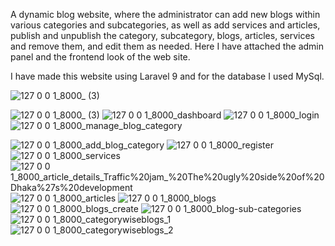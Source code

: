 
A dynamic blog website, where the administrator can add new blogs within various categories and subcategories, as well as add services and articles, publish and unpublish the category, subcategory, blogs, articles, services and remove them, and edit them as needed. Here I have attached the admin panel and the frontend look of the web site.

I have made this website using Laravel 9 and for the database I used MySql.

![127 0 0 1_8000_ (3)](https://user-images.githubusercontent.com/68608387/191069715-02fa7e73-add2-4209-9475-bba3bc5e1338.png)

![127 0 0 1_8000_ (3)](https://user-images.githubusercontent.com/68608387/191069715-02fa7e73-add2-4209-9475-bba3bc5e1338.png)
![127 0 0 1_8000_dashboard](https://user-images.githubusercontent.com/68608387/191070750-4253f392-d565-4c83-96ee-4933ad230538.png)
![127 0 0 1_8000_login](https://user-images.githubusercontent.com/68608387/191070762-a2591b56-6945-40b5-981a-3ea82a0d132d.png)
![127 0 0 1_8000_manage_blog_category](https://user-images.githubusercontent.com/68608387/191070769-98a041a0-c70b-42eb-844b-980c983c655e.png)

![127 0 0 1_8000_add_blog_category](https://user-images.githubusercontent.com/68608387/191070580-ffe5e9dc-232c-4ba6-8253-5a00b671acb7.png)
![127 0 0 1_8000_register](https://user-images.githubusercontent.com/68608387/191070604-b92f1706-f759-444c-a0ee-f9d737c21c3d.png)
![127 0 0 1_8000_services](https://user-images.githubusercontent.com/68608387/191070610-8132276d-057e-467f-bbbd-d7dff7eaf21e.png)
![127 0 0 1_8000_article_details_Traffic%20jam_%20The%20ugly%20side%20of%20Dhaka%27s%20development](https://user-images.githubusercontent.com/68608387/191070617-4b8fe2b4-d28a-45aa-b8c9-5eef8ca81d7f.png)
![127 0 0 1_8000_articles](https://user-images.githubusercontent.com/68608387/191070644-ea75ad82-2751-40b6-bd5c-ef780b4f29f3.png)
![127 0 0 1_8000_blogs](https://user-images.githubusercontent.com/68608387/191070651-55f94d8b-6ed6-4a5a-8dda-fc43065f0511.png)
![127 0 0 1_8000_blogs_create](https://user-images.githubusercontent.com/68608387/191070670-d8fa62f0-e048-49c3-8627-0f26c58645c8.png)
![127 0 0 1_8000_blog-sub-categories](https://user-images.githubusercontent.com/68608387/191070679-b8bcf1d3-35f2-4125-9277-12ca692b93fc.png)
![127 0 0 1_8000_categorywiseblogs_1](https://user-images.githubusercontent.com/68608387/191070691-98d3d151-15bf-4881-bf78-87c9afa37fd2.png)
![127 0 0 1_8000_categorywiseblogs_2](https://user-images.githubusercontent.com/68608387/191070727-a0be4394-e974-42af-829d-6db0eb4e4e7c.png)
